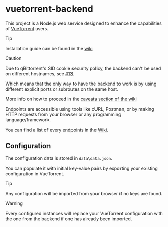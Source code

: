 # vuetorrent-backend

This project is a Node.js web service designed to enhance the capabilities of [VueTorrent](https://github.com/VueTorrent/VueTorrent) users.

> [!TIP]
> Installation guide can be found in the [wiki](https://github.com/VueTorrent/vuetorrent-backend/wiki/Installation)

> [!CAUTION]
> Due to qBittorrent's SID cookie security policy, the backend can't be used on different hostnames, see [#13](https://github.com/VueTorrent/vuetorrent-backend/issues/13).
> 
> Which means that the only way to have the backend to work is by using different explicit ports or subroutes on the same host.
>
> More info on how to proceed in the [caveats section of the wiki](https://github.com/VueTorrent/vuetorrent-backend/wiki/Installation#caveats)

Endpoints are accessible using tools like cURL, Postman, or by making HTTP requests from your browser or any programming language/framework.

You can find a list of every endpoints in the [Wiki](https://github.com/VueTorrent/vuetorrent-backend/wiki/Endpoints).

## Configuration

The configuration data is stored in `data\data.json`.

You can populate it with initial key-value pairs by exporting your existing configuration in VueTorrent.

> [!TIP]
> Any configuration will be imported from your browser if no keys are found.

> [!WARNING]
> Every configured instances will replace your VueTorrent configuration with the one from the backend if one has already been imported.
> 

